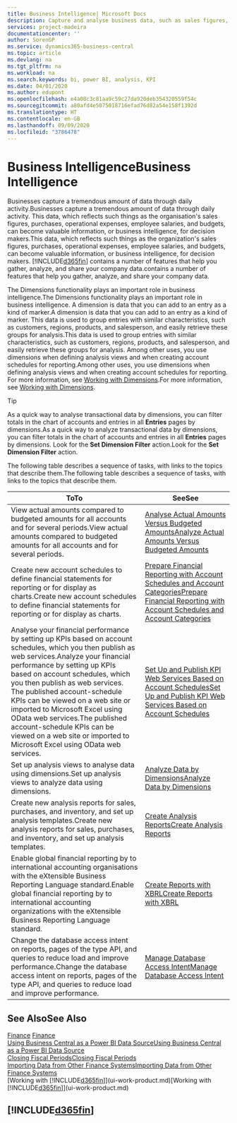 ```yaml
---
title: Business Intelligence| Microsoft Docs
description: Capture and analyse business data, such as sales figures, purchases, operational expenses, employee salaries, and budgets, that can be valuable information for business intelligence or for decision making.
services: project-madeira
documentationcenter: ''
author: SorenGP
ms.service: dynamics365-business-central
ms.topic: article
ms.devlang: na
ms.tgt_pltfrm: na
ms.workload: na
ms.search.keywords: bi, power BI, analysis, KPI
ms.date: 04/01/2020
ms.author: edupont
ms.openlocfilehash: e4a08c3c81aa9c59c27da920deb354320559f54c
ms.sourcegitcommit: a80afd4e5075018716efad76d82a54e158f1392d
ms.translationtype: HT
ms.contentlocale: en-GB
ms.lasthandoff: 09/09/2020
ms.locfileid: "3786478"
---
```

# <a name="business-intelligence"></a><span data-ttu-id="5b49f-103">Business Intelligence</span><span class="sxs-lookup"><span data-stu-id="5b49f-103">Business Intelligence</span></span>
<span data-ttu-id="5b49f-104">Businesses capture a tremendous amount of data through daily activity.</span><span class="sxs-lookup"><span data-stu-id="5b49f-104">Businesses capture a tremendous amount of data through daily activity.</span></span> <span data-ttu-id="5b49f-105">This data, which reflects such things as the organisation's sales figures, purchases, operational expenses, employee salaries, and budgets, can become valuable information, or business intelligence, for decision makers.</span><span class="sxs-lookup"><span data-stu-id="5b49f-105">This data, which reflects such things as the organization's sales figures, purchases, operational expenses, employee salaries, and budgets, can become valuable information, or business intelligence, for decision makers.</span></span> [!INCLUDE[d365fin](includes/d365fin_md.md)] <span data-ttu-id="5b49f-106">contains a number of features that help you gather, analyze, and share your company data.</span><span class="sxs-lookup"><span data-stu-id="5b49f-106">contains a number of features that help you gather, analyze, and share your company data.</span></span>

<span data-ttu-id="5b49f-107">The Dimensions functionality plays an important role in business intelligence.</span><span class="sxs-lookup"><span data-stu-id="5b49f-107">The Dimensions functionality plays an important role in business intelligence.</span></span> <span data-ttu-id="5b49f-108">A dimension is data that you can add to an entry as a kind of marker.</span><span class="sxs-lookup"><span data-stu-id="5b49f-108">A dimension is data that you can add to an entry as a kind of marker.</span></span> <span data-ttu-id="5b49f-109">This data is used to group entries with similar characteristics, such as customers, regions, products, and salesperson, and easily retrieve these groups for analysis.</span><span class="sxs-lookup"><span data-stu-id="5b49f-109">This data is used to group entries with similar characteristics, such as customers, regions, products, and salesperson, and easily retrieve these groups for analysis.</span></span> <span data-ttu-id="5b49f-110">Among other uses, you use dimensions  when defining analysis views and when creating account schedules for reporting.</span><span class="sxs-lookup"><span data-stu-id="5b49f-110">Among other uses, you use dimensions  when defining analysis views and when creating account schedules for reporting.</span></span> <span data-ttu-id="5b49f-111">For more information, see [Working with Dimensions](finance-dimensions.md).</span><span class="sxs-lookup"><span data-stu-id="5b49f-111">For more information, see [Working with Dimensions](finance-dimensions.md).</span></span>

> [!TIP]
> <span data-ttu-id="5b49f-112">As a quick way to analyse transactional data by dimensions, you can filter totals in the chart of accounts and entries in all **Entries** pages by dimensions.</span><span class="sxs-lookup"><span data-stu-id="5b49f-112">As a quick way to analyze transactional data by dimensions, you can filter totals in the chart of accounts and entries in all **Entries** pages by dimensions.</span></span> <span data-ttu-id="5b49f-113">Look for the **Set Dimension Filter** action.</span><span class="sxs-lookup"><span data-stu-id="5b49f-113">Look for the **Set Dimension Filter** action.</span></span>  

<span data-ttu-id="5b49f-114">The following table describes a sequence of tasks, with links to the topics that describe them.</span><span class="sxs-lookup"><span data-stu-id="5b49f-114">The following table describes a sequence of tasks, with links to the topics that describe them.</span></span>  

| <span data-ttu-id="5b49f-115">To</span><span class="sxs-lookup"><span data-stu-id="5b49f-115">To</span></span> | <span data-ttu-id="5b49f-116">See</span><span class="sxs-lookup"><span data-stu-id="5b49f-116">See</span></span> |
| --- | --- |
|<span data-ttu-id="5b49f-117">View actual amounts compared to budgeted amounts for all accounts and for several periods.</span><span class="sxs-lookup"><span data-stu-id="5b49f-117">View actual amounts compared to budgeted amounts for all accounts and for several periods.</span></span>|[<span data-ttu-id="5b49f-118">Analyse Actual Amounts Versus Budgeted Amounts</span><span class="sxs-lookup"><span data-stu-id="5b49f-118">Analyze Actual Amounts Versus Budgeted Amounts</span></span>](bi-how-analyze-actual-versus-budget.md)|
|<span data-ttu-id="5b49f-119">Create new account schedules to define financial statements for reporting or for display as charts.</span><span class="sxs-lookup"><span data-stu-id="5b49f-119">Create new account schedules to define financial statements for reporting or for display as charts.</span></span>|[<span data-ttu-id="5b49f-120">Prepare Financial Reporting with Account Schedules and Account Categories</span><span class="sxs-lookup"><span data-stu-id="5b49f-120">Prepare Financial Reporting with Account Schedules and Account Categories</span></span>](bi-how-work-account-schedule.md)|
|<span data-ttu-id="5b49f-121">Analyse your financial performance by setting up KPIs based on account schedules, which you then publish as web services.</span><span class="sxs-lookup"><span data-stu-id="5b49f-121">Analyze your financial performance by setting up KPIs based on account schedules, which you then publish as web services.</span></span> <span data-ttu-id="5b49f-122">The published account-schedule KPIs can be viewed on a web site or imported to Microsoft Excel using OData web services.</span><span class="sxs-lookup"><span data-stu-id="5b49f-122">The published account-schedule KPIs can be viewed on a web site or imported to Microsoft Excel using OData web services.</span></span>|[<span data-ttu-id="5b49f-123">Set Up and Publish KPI Web Services Based on Account Schedules</span><span class="sxs-lookup"><span data-stu-id="5b49f-123">Set Up and Publish KPI Web Services Based on Account Schedules</span></span>](bi-how-to-set-up-and-publish-kpi-web-services-based-on-account-schedules.md)|
|<span data-ttu-id="5b49f-124">Set up analysis views to analyse data using dimensions.</span><span class="sxs-lookup"><span data-stu-id="5b49f-124">Set up analysis views to analyze data using dimensions.</span></span>|[<span data-ttu-id="5b49f-125">Analyze Data by Dimensions</span><span class="sxs-lookup"><span data-stu-id="5b49f-125">Analyze Data by Dimensions</span></span>](bi-how-analyze-data-dimension.md)|
|<span data-ttu-id="5b49f-126">Create new analysis reports for sales, purchases, and inventory, and set up analysis templates.</span><span class="sxs-lookup"><span data-stu-id="5b49f-126">Create new analysis reports for sales, purchases, and inventory, and set up analysis templates.</span></span>|[<span data-ttu-id="5b49f-127">Create Analysis Reports</span><span class="sxs-lookup"><span data-stu-id="5b49f-127">Create Analysis Reports</span></span>](bi-how-create-analysis-views-reports.md)|
|<span data-ttu-id="5b49f-128">Enable global financial reporting by to international accounting organisations with the eXtensible Business Reporting Language standard.</span><span class="sxs-lookup"><span data-stu-id="5b49f-128">Enable global financial reporting by to international accounting organizations with the eXtensible Business Reporting Language standard.</span></span>|[<span data-ttu-id="5b49f-129">Create Reports with XBRL</span><span class="sxs-lookup"><span data-stu-id="5b49f-129">Create Reports with XBRL</span></span>](bi-create-reports-with-xbrl.md)|
|<span data-ttu-id="5b49f-130">Change the database access intent on reports, pages of the type API, and queries to reduce load and improve performance.</span><span class="sxs-lookup"><span data-stu-id="5b49f-130">Change the database access intent on reports, pages of the type API, and queries to reduce load and improve performance.</span></span>|[<span data-ttu-id="5b49f-131">Manage Database Access Intent</span><span class="sxs-lookup"><span data-stu-id="5b49f-131">Manage Database Access Intent</span></span>](admin-data-access-intent.md)|

## <a name="see-also"></a><span data-ttu-id="5b49f-132">See Also</span><span class="sxs-lookup"><span data-stu-id="5b49f-132">See Also</span></span>
<span data-ttu-id="5b49f-133">[Finance](finance.md)  </span><span class="sxs-lookup"><span data-stu-id="5b49f-133">[Finance](finance.md)  </span></span>  
[<span data-ttu-id="5b49f-134">Using Business Central as a Power BI Data Source</span><span class="sxs-lookup"><span data-stu-id="5b49f-134">Using Business Central as a Power BI Data Source</span></span>](across-how-use-financials-data-source-powerbi.md)  
[<span data-ttu-id="5b49f-135">Closing Fiscal Periods</span><span class="sxs-lookup"><span data-stu-id="5b49f-135">Closing Fiscal Periods</span></span>](year-close-years-periods.md)  
[<span data-ttu-id="5b49f-136">Importing Data from Other Finance Systems</span><span class="sxs-lookup"><span data-stu-id="5b49f-136">Importing Data from Other Finance Systems</span></span>](across-import-data-configuration-packages.md)  
<span data-ttu-id="5b49f-137">[Working with [!INCLUDE[d365fin](includes/d365fin_md.md)]](ui-work-product.md)</span><span class="sxs-lookup"><span data-stu-id="5b49f-137">[Working with [!INCLUDE[d365fin](includes/d365fin_md.md)]](ui-work-product.md)</span></span>

## [!INCLUDE[d365fin](includes/free_trial_md.md)]  
